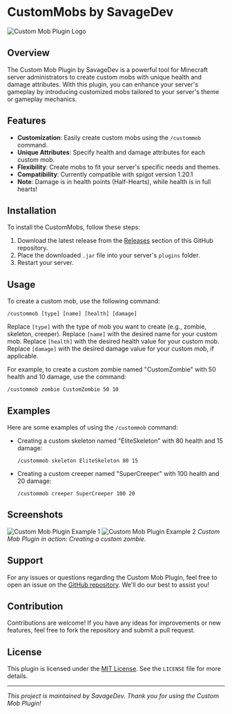 # CustomMobs by SavageDev

![Custom Mob Plugin Logo](https://cdn.discordapp.com/attachments/1084231706791383112/1201340582904221728/logo.png?ex=65c9769a&is=65b7019a&hm=91ee95c647f324cc55fcd38ffce92c411622024855712e6e54ffed5c78778e74?size=512)

## Overview

The Custom Mob Plugin by SavageDev is a powerful tool for Minecraft server administrators to create custom mobs with unique health and damage attributes. With this plugin, you can enhance your server's gameplay by introducing customized mobs tailored to your server's theme or gameplay mechanics.

## Features

- **Customization**: Easily create custom mobs using the `/custommob` command.
- **Unique Attributes**: Specify health and damage attributes for each custom mob.
- **Flexibility**: Create mobs to fit your server's specific needs and themes.
- **Compatibility**: Currently compatible with spigot version 1.20.1
- **Note**: Damage is in health points (Half-Hearts), while health is in full hearts!

## Installation

To install the CustomMobs, follow these steps:

1. Download the latest release from the [Releases](https://github.com/Savagegamez227/CustomMobs/releases/) section of this GitHub repository.
2. Place the downloaded `.jar` file into your server's `plugins` folder.
3. Restart your server.

## Usage

To create a custom mob, use the following command:

```
/custommob [type] [name] [health] [damage]
```

Replace `[type]` with the type of mob you want to create (e.g., zombie, skeleton, creeper).
Replace `[name]` with the desired name for your custom mob.
Replace `[health]` with the desired health value for your custom mob.
Replace `[damage]` with the desired damage value for your custom mob, if applicable.

For example, to create a custom zombie named "CustomZombie" with 50 health and 10 damage, use the command:

```
/custommob zombie CustomZombie 50 10
```

## Examples

Here are some examples of using the `/custommob` command:

- Creating a custom skeleton named "EliteSkeleton" with 80 health and 15 damage:
  ```
  /custommob skeleton EliteSkeleton 80 15
  ```

- Creating a custom creeper named "SuperCreeper" with 100 health and 20 damage:
  ```
  /custommob creeper SuperCreeper 100 20
  ```

## Screenshots

![Custom Mob Plugin Example 1](placeholder_image_url)
![Custom Mob Plugin Example 2](placeholder_image_url)
*Custom Mob Plugin in action: Creating a custom zombie.*

## Support

For any issues or questions regarding the Custom Mob Plugin, feel free to open an issue on the [GitHub repository](link_to_repo_issues). We'll do our best to assist you!

## Contribution

Contributions are welcome! If you have any ideas for improvements or new features, feel free to fork the repository and submit a pull request.

## License

This plugin is licensed under the [MIT License](link_to_license). See the `LICENSE` file for more details.

---

*This project is maintained by SavageDev. Thank you for using the Custom Mob Plugin!*
